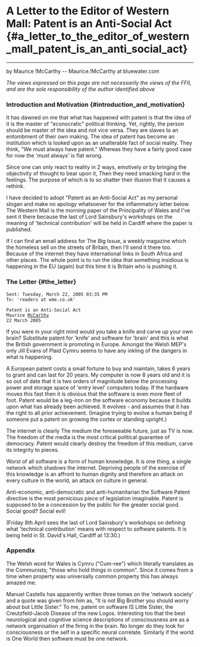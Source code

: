 # A Letter to the Editor of Western Mall: Patent is an Anti-Social Act {#a_letter_to_the_editor_of_western_mall_patent_is_an_anti_social_act}

------------------------------------------------------------------------

by Maurice !McCarthy \-- Maurice.!McCarthy at bluewater.com

*The views expressed on this page are not necessarily the views of the
FFII, and are the sole responsibility of the author identified above*

### Introduction and Motivation {#introduction_and_motivation}

It has dawned on me that what has happened with patent is that the idea
of it is the master of \"econocratic\" political thinking. Yet, rightly,
the person should be master of the idea and not vice versa. They are
slaves to an entombment of their own making. The idea of patent has
become an institution which is looked upon as an unalterable fact of
social reality. They think, \"We must always have patent.\" Whereas they
have a fairly good case for now the \'must always\' is flat wrong.

Since one can only react to reality in 2 ways, emotively or by bringing
the objectivity of thought to bear upon it, Then they need smacking hard
in the feelings. The purpose of which is to so shatter their illusion
that it causes a rethink.

I have decided to adopt \"Patent as an Anti-Social Act\" as my personal
slogan and make no apology whatsoever for the inflammatory letter below.
The Western Mail is the morning paper of the Principality of Wales and
I\'ve sent it there because the last of Lord Sainsbury\'s workshops on
the meaning of \'technical contribution\' will be held in Cardiff where
the paper is published.

If I can find an email address for The Big Issue, a weekly magazine
which the homeless sell on the streets of Britain, then I\'ll send it
there too. Because of the internet they have international links in
South Africa and other places. The whole point is to run the idea that
something insidious is happening in the EU (again) but this time it is
Britain who is pushing it.

### The Letter {#the_letter}

`Sent: Tuesday, March 22, 2005 03:35 PM`\
`To: 'readers at wme.co.uk'`

`Patent is an Anti-Social Act`\
`Maurice `[`McCarthy`](McCarthy "wikilink")\
`22 March 2005`

If you were in your right mind would you take a knife and carve up your
own brain? Substitute patent for \'knife\' and software for \'brain\'
and this is what the British government is promoting in Europe. Amongst
the Welsh MEP\'s only Jill Evans of Plaid Cymru seems to have any
inkling of the dangers in what is happening.

A European patent costs a small fortune to buy and maintain, takes 6
years to grant and can last for 20 years. My computer is now 8 years old
and it is so out of date that it is two orders of magnitude below the
processing power and storage space of \'entry level\' computers today.
If the hardware moves this fast then it is obvious that the software is
even more fleet of foot. Patent would be a leg-iron on the software
economy because it builds upon what has already been achieved. It
evolves - and assumes that it has the right to all prior achievement.
(Imagine trying to evolve a human being if someone put a patent on
growing the cortex or standing upright.)

The internet is clearly The medium the foreseeable future, just as TV is
now. The freedom of the media is the most critical political guarantee
of democracy. Patent would clearly destroy the freedom of this medium,
carve its integrity to pieces.

Worst of all software is a form of human knowledge. It is one thing, a
single network which shadows the internet. Depriving people of the
exercise of this knowledge is an affront to human dignity and therefore
an attack on every culture in the world, an attack on culture in
general.

Anti-economic, anti-democratic and anti-humanitarian the Software Patent
directive is the most pernicious piece of legislation imaginable. Patent
is supposed to be a concession by the public for the greater social
good. Social good? Social evil!

(Friday 8th April sees the last of Lord Sainsbury\'s workshops on
defining what \'technical contribution\' means with respect to software
patents. It is being held in St. David\'s Hall, Cardiff at 13:30.)

### Appendix

The Welsh word for Wales is Cymru (\"Cum-ree\") which literally
translates as the Communists; \"those who hold things in common\". Since
it comes from a time when property was universally common property this
has always amazed me.

Manuel Castells has apparently written three tomes on the \'network
society\' and a quote was given from him as, \"It is not Big Brother you
should worry about but Little Sister.\" To me, patent on software IS
Little Sister, the Creutzfeld-Jacob Disease of the new Logos.
Interesting too that the best neurological and cognitive science
descriptions of consciousness are as a network organisation of the
firing in the brain. No longer do they look for consciousness or the
self in a specific neural correlate. Similarly if the world is One World
then software must be one network.
